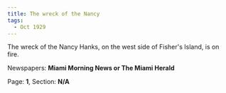 ```yaml
---  
title: The wreck of the Nancy  
tags:  
  - Oct 1929  
---  
```

  
The wreck of the Nancy Hanks, on the west side of Fisher's Island, is on fire.  
  
Newspapers: **Miami Morning News or The Miami Herald**  
  
Page: **1**, Section: **N/A** 
